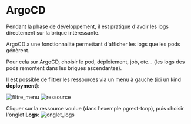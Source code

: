 # ArgoCD

Pendant la phase de développement, il est pratique d'avoir les logs directement sur la brique intéressante.

ArgoCD a une fonctionnalité permettant d'afficher les logs que les pods génèrent.

Pour cela sur ArgoCD, choisir le pod, déploiement, job, etc... (les logs des pods remontent dans les briques ascendantes).

Il est possible de filtrer les ressources via un menu à gauche (ici un kind **deployment**):

![filtre_menu](/img/guide/logs/argocd/filtre.png)
![ressource](/img/guide/logs/argocd/ressources.png)

Cliquer sur la ressource voulue (dans l'exemple pgrest-tcnp), puis choisir l'onglet **Logs**:
![onglet_logs](/img/guide/logs/argocd/logs.png)